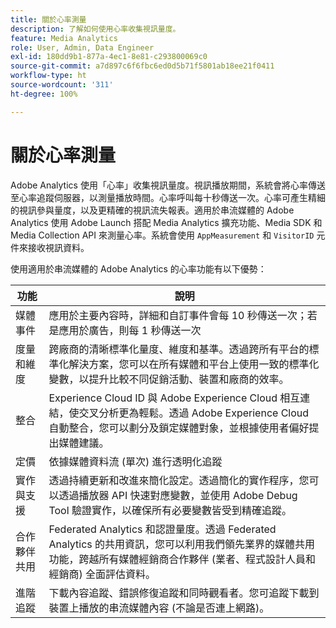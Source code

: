 ```yaml
---
title: 關於心率測量
description: 了解如何使用心率收集視訊量度。
feature: Media Analytics
role: User, Admin, Data Engineer
exl-id: 180dd9b1-877a-4ec1-8e81-c293800069c0
source-git-commit: a7d897c6f6fbc6ed0d5b71f5801ab18ee21f0411
workflow-type: ht
source-wordcount: '311'
ht-degree: 100%

---
```


# 關於心率測量

Adobe Analytics 使用「心率」收集視訊量度。視訊播放期間，系統會將心率傳送至心率追蹤伺服器，以測量播放時間。心率呼叫每十秒傳送一次。心率可產生精細的視訊參與量度，以及更精確的視訊流失報表。適用於串流媒體的 Adobe Analytics 使用 Adobe Launch 搭配 Media Analytics 擴充功能、Media SDK 和 Media Collection API 來測量心率。系統會使用 `AppMeasurement` 和 `VisitorID` 元件來接收視訊資料。

使用適用於串流媒體的 Adobe Analytics 的心率功能有以下優勢：

| 功能 | 說明 |
|---|---|
| 媒體事件 | 應用於主要內容時，詳細和自訂事件會每 10 秒傳送一次；若是應用於廣告，則每 1 秒傳送一次 |
| 度量和維度 | 跨廠商的清晰標準化量度、維度和基準。透過跨所有平台的標準化解決方案，您可以在所有媒體和平台上使用一致的標準化變數，以提升比較不同促銷活動、裝置和廠商的效率。 |
| 整合 | Experience Cloud ID 與 Adobe Experience Cloud 相互連結，使交叉分析更為輕鬆。透過 Adobe Experience Cloud 自動整合，您可以劃分及鎖定媒體對象，並根據使用者偏好提出媒體建議。 |
| 定價 | 依據媒體資料流 (單次) 進行透明化追蹤 |
| 實作與支援 | 透過持續更新和改進來簡化設定。透過簡化的實作程序，您可以透過播放器 API 快速對應變數，並使用 Adobe Debug Tool 驗證實作，以確保所有必要變數皆受到精確追蹤。 |
| 合作夥伴共用 | Federated Analytics 和認證量度。透過 Federated Analytics 的共用資訊，您可以利用我們領先業界的媒體共用功能，跨越所有媒體經銷商合作夥伴 (業者、程式設計人員和經銷商) 全面評估資料。 |
| 進階追蹤 | 下載內容追蹤、錯誤修復追蹤和同時觀看者。您可追蹤下載到裝置上播放的串流媒體內容 (不論是否連上網路)。 |
